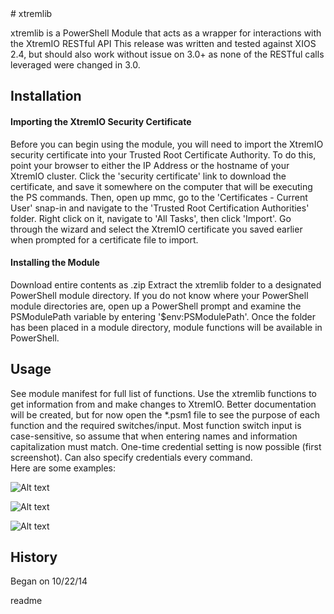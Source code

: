 <snippet>
  <content>
# xtremlib
 
xtremlib is a PowerShell Module that acts as a wrapper for interactions with the XtremIO RESTful API
This release was written and tested against XIOS 2.4, but should also work without issue on 3.0+ as
none of the RESTful calls leveraged were changed in 3.0. 


 
## Installation

#### Importing the XtremIO Security Certificate 
Before you can begin using the module, you will need to import the XtremIO security certificate into your Trusted
Root Certificate Authority. To do this, point your browser to either the IP Address or the hostname of your XtremIO
cluster. Click the 'security certificate' link to download the certificate, and save it somewhere on the computer
that will be executing the PS commands. Then, open up mmc, go to the 'Certificates - Current User' snap-in and navigate
to the 'Trusted Root Certification Authorities' folder. Right click on it, navigate to 'All Tasks', then click 'Import'. 
Go through the wizard and select the XtremIO certificate you saved earlier when prompted for a certificate file to import.

#### Installing the Module
Download entire contents as .zip Extract the xtremlib folder to a designated PowerShell module directory. If you do
not know where your PowerShell module directories are, open up a PowerShell prompt and examine the PSModulePath variable
by entering '$env:PSModulePath'. Once the folder has been placed in a module directory, module functions will be available
in PowerShell. 


 
## Usage
See module manifest for full list of functions. Use the xtremlib functions to get information from and make changes to XtremIO.
Better documentation will be created, but for now open the *.psm1 file to see the purpose of each function and the required 
switches/input. Most function switch input is case-sensitive, so assume that when entering names and information capitalization must
match. One-time credential setting is now possible (first screenshot). Can also specify credentials every command.  
Here are some examples:

![Alt text](http://i.imgur.com/cMSVfho.png "Example with stored credentials")

![Alt text](http://i.imgur.com/jl2JGpS.png "Example Commands")

![Alt text](http://i.imgur.com/bckO9Wz.png "More examples")

## History
 
Began on 10/22/14 
 

></content>
  <tabTrigger>readme</tabTrigger>
</snippet>